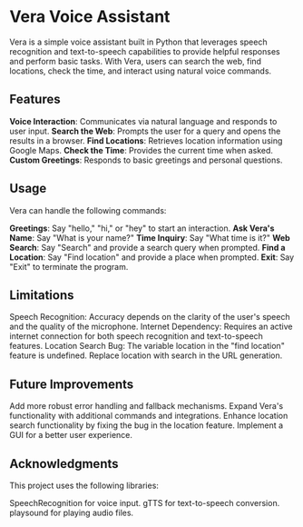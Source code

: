 # Vera Voice Assistant
Vera is a simple voice assistant built in Python that leverages speech recognition and text-to-speech capabilities to provide helpful responses and perform basic tasks. With Vera, users can search the web, find locations, check the time, and interact using natural voice commands.

## Features
**Voice Interaction**: Communicates via natural language and responds to user input.
**Search the Web**: Prompts the user for a query and opens the results in a browser.
**Find Locations**: Retrieves location information using Google Maps.
**Check the Time**: Provides the current time when asked.
**Custom Greetings**: Responds to basic greetings and personal questions.

## Usage
Vera can handle the following commands:

**Greetings**: Say "hello," "hi," or "hey" to start an interaction.
**Ask Vera's Name**: Say "What is your name?"
**Time Inquiry**: Say "What time is it?"
**Web Search**: Say "Search" and provide a search query when prompted.
**Find a Location**: Say "Find location" and provide a place when prompted.
**Exit**: Say "Exit" to terminate the program.

## Limitations
Speech Recognition: Accuracy depends on the clarity of the user's speech and the quality of the microphone.
Internet Dependency: Requires an active internet connection for both speech recognition and text-to-speech features.
Location Search Bug: The variable location in the "find location" feature is undefined. Replace location with search in the URL generation.

## Future Improvements
Add more robust error handling and fallback mechanisms.
Expand Vera's functionality with additional commands and integrations.
Enhance location search functionality by fixing the bug in the location feature.
Implement a GUI for a better user experience.

## Acknowledgments
This project uses the following libraries:

SpeechRecognition for voice input.
gTTS for text-to-speech conversion.
playsound for playing audio files.
